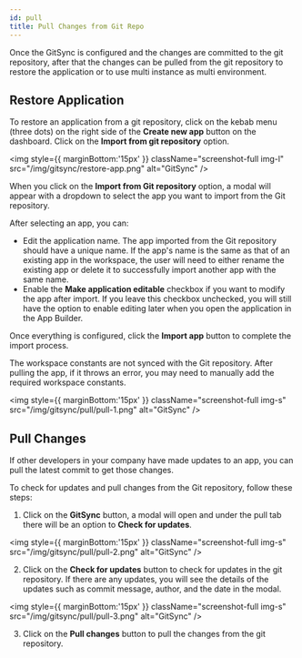```yaml
---
id: pull
title: Pull Changes from Git Repo
---
```


Once the GitSync is configured and the changes are committed to the git repository, after that the changes can be pulled from the git repository to restore the application or to use multi instance as multi environment.

## Restore Application

To restore an application from a git repository, click on the kebab menu (three dots) on the right side of the **Create new app** button on the dashboard. Click on the **Import from git repository** option.

<img style={{ marginBottom:'15px' }} className="screenshot-full img-l" src="/img/gitsync/restore-app.png" alt="GitSync" />

When you click on the **Import from Git repository** option, a modal will appear with a dropdown to select the app you want to import from the Git repository.

After selecting an app, you can:
- Edit the application name. The app imported from the Git repository should have a unique name. If the app's name is the same as that of an existing app in the workspace, the user will need to either rename the existing app or delete it to successfully import another app with the same name.
- Enable the **Make application editable** checkbox if you want to modify the app after import. If you leave this checkbox unchecked, you will still have the option to enable editing later when you open the application in the App Builder.

Once everything is configured, click the **Import app** button to complete the import process.

The workspace constants are not synced with the Git repository. After pulling the app, if it throws an error, you may need to manually add the required workspace constants.


<img style={{ marginBottom:'15px' }} className="screenshot-full img-s" src="/img/gitsync/pull/pull-1.png" alt="GitSync" />



## Pull Changes

If other developers in your company have made updates to an app, you can pull the latest commit to get those changes.

To check for updates and pull changes from the Git repository, follow these steps:

1. Click on the **GitSync** button, a modal will open and under the pull tab there will be an option to **Check for updates**. 

<img style={{ marginBottom:'15px' }} className="screenshot-full img-s" src="/img/gitsync/pull/pull-2.png" alt="GitSync" />

2. Click on the **Check for updates** button to check for updates in the git repository. If there are any updates, you will see the details of the updates such as commit message, author, and the date in the modal. 

<img style={{ marginBottom:'15px' }} className="screenshot-full img-s" src="/img/gitsync/pull/pull-3.png" alt="GitSync" />

3. Click on the **Pull changes** button to pull the changes from the git repository.




